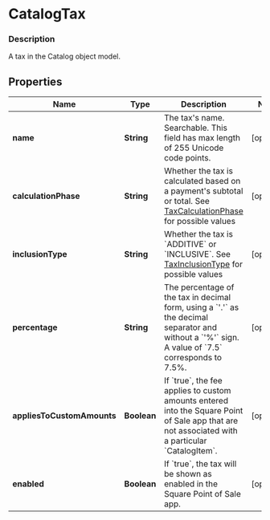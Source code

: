 
# CatalogTax

### Description

A tax in the Catalog object model.

## Properties
Name | Type | Description | Notes
------------ | ------------- | ------------- | -------------
**name** | **String** | The tax&#39;s name. Searchable. This field has max length of 255 Unicode code points. |  [optional]
**calculationPhase** | **String** | Whether the tax is calculated based on a payment&#39;s subtotal or total. See [TaxCalculationPhase](#type-taxcalculationphase) for possible values |  [optional]
**inclusionType** | **String** | Whether the tax is &#x60;ADDITIVE&#x60; or &#x60;INCLUSIVE&#x60;. See [TaxInclusionType](#type-taxinclusiontype) for possible values |  [optional]
**percentage** | **String** | The percentage of the tax in decimal form, using a &#x60;&#39;.&#39;&#x60; as the decimal separator and without a &#x60;&#39;%&#39;&#x60; sign. A value of &#x60;7.5&#x60; corresponds to 7.5%. |  [optional]
**appliesToCustomAmounts** | **Boolean** | If &#x60;true&#x60;, the fee applies to custom amounts entered into the Square Point of Sale app that are not associated with a particular &#x60;CatalogItem&#x60;. |  [optional]
**enabled** | **Boolean** | If &#x60;true&#x60;, the tax will be shown as enabled in the Square Point of Sale app. |  [optional]



